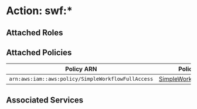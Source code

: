 # Action: swf:*

## Attached Roles

## Attached Policies

| Policy ARN | Policy Name |
|------------|-------------|
| `arn:aws:iam::aws:policy/SimpleWorkflowFullAccess` | [SimpleWorkflowFullAccess](../policies.md#simpleworkflowfullaccess) |

## Associated Services

